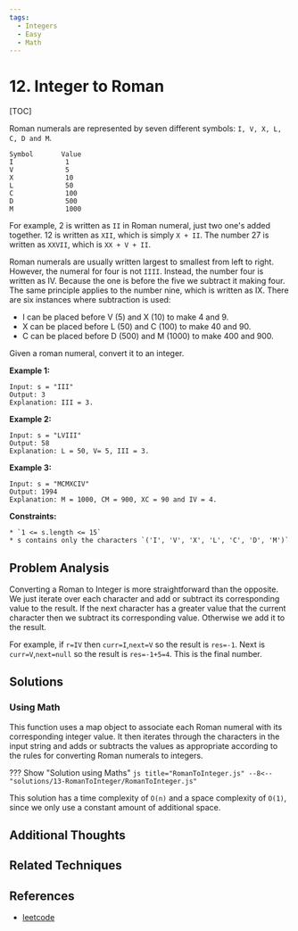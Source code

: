 ```yaml
---
tags:
  - Integers
  - Easy
  - Math
---
```


# 12. Integer to Roman

[TOC]

Roman numerals are represented by seven different symbols: `I, V, X, L, C, D and M`.

```
Symbol       Value
I             1
V             5
X             10
L             50
C             100
D             500
M             1000
```

For example, 2 is written as `II` in Roman numeral, just two one's added together. 12 is written as `XII`, which is simply `X + II`. The number 27 is written as `XXVII`, which is `XX + V + II`.

Roman numerals are usually written largest to smallest from left to right. However, the numeral for four is not `IIII`. Instead, the number four is written as IV. Because the one is before the five we subtract it making four. The same principle applies to the number nine, which is written as IX. There are six instances where subtraction is used:

- I can be placed before V (5) and X (10) to make 4 and 9.
- X can be placed before L (50) and C (100) to make 40 and 90.
- C can be placed before D (500) and M (1000) to make 400 and 900.

Given a roman numeral, convert it to an integer.

**Example 1:**

```
Input: s = "III"
Output: 3
Explanation: III = 3.
```

**Example 2:**

```
Input: s = "LVIII"
Output: 58
Explanation: L = 50, V= 5, III = 3.
```

**Example 3:**

```
Input: s = "MCMXCIV"
Output: 1994
Explanation: M = 1000, CM = 900, XC = 90 and IV = 4.
```

**Constraints:**

```
* `1 <= s.length <= 15`
* s contains only the characters `('I', 'V', 'X', 'L', 'C', 'D', 'M')`
```

## Problem Analysis

Converting a Roman to Integer is more straightforward than the opposite. We just iterate over each character and add or subtract its corresponding value to the result. If the next character has a greater value that the current character then we subtract its corresponding value. Otherwise we add it to the result.

For example, if `r=IV` then `curr=I`,`next=V` so the result is `res=-1`. Next is `curr=V`,`next=null` so the result is `res=-1+5=4`. This is the final number.

## Solutions

### Using Math

This function uses a map object to associate each Roman numeral with its corresponding integer value. It then iterates through the characters in the input string and adds or subtracts the values as appropriate according to the rules for converting Roman numerals to integers.

??? Show "Solution using Maths"
`js title="RomanToInteger.js"
    --8<-- "solutions/13-RomanToInteger/RomanToInteger.js"
    `

This solution has a time complexity of `O(n)` and a space complexity of `O(1)`, since we only use a constant amount of additional space.

## Additional Thoughts

## Related Techniques

## References

- [leetcode](https://leetcode.com/problems/roman-to-integer/)
